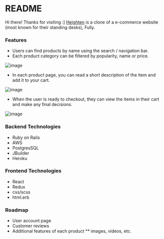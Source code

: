 # README
Hi there! Thanks for visiting :]
[Heighten](https://heighten-fullstack.herokuapp.com/#/) is a clone of a e-commerce website (most known for their standing desks), Fully.

### Features
* Users can find products by name using the search / navigation bar.
* Each product category can be filtered by popularity, name or price.

![image](https://github.com/1071919wl/heighten_fullstack/blob/master/app/assets/images/header_readme.png)

* In each product page, you can read a short description of the item and add it to your cart.

![image](https://github.com/1071919wl/heighten_fullstack/blob/master/app/assets/images/show_readme.png)


* When the user is ready to checkout, they can view the items in their cart and make any final decisions.

![image](https://github.com/1071919wl/heighten_fullstack/blob/master/app/assets/images/cart_readme.png)


### Backend Technologies

* Ruby on Rails
* AWS
* PostgresSQL
* JBuilder
* Heroku

### Frontend Technologies

* React
* Redux
* css/scss
* html.erb

### Roadmap

* User account page
* Customer reviews
* Additional features of each product
** images, videos, etc.